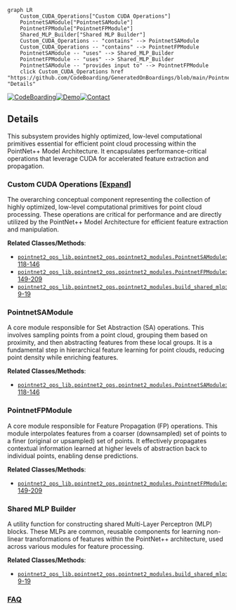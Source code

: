 ```mermaid
graph LR
    Custom_CUDA_Operations["Custom CUDA Operations"]
    PointnetSAModule["PointnetSAModule"]
    PointnetFPModule["PointnetFPModule"]
    Shared_MLP_Builder["Shared MLP Builder"]
    Custom_CUDA_Operations -- "contains" --> PointnetSAModule
    Custom_CUDA_Operations -- "contains" --> PointnetFPModule
    PointnetSAModule -- "uses" --> Shared_MLP_Builder
    PointnetFPModule -- "uses" --> Shared_MLP_Builder
    PointnetSAModule -- "provides input to" --> PointnetFPModule
    click Custom_CUDA_Operations href "https://github.com/CodeBoarding/GeneratedOnBoardings/blob/main/Pointnet2_PyTorch/Custom_CUDA_Operations.md" "Details"
```

[![CodeBoarding](https://img.shields.io/badge/Generated%20by-CodeBoarding-9cf?style=flat-square)](https://github.com/CodeBoarding/GeneratedOnBoardings)[![Demo](https://img.shields.io/badge/Try%20our-Demo-blue?style=flat-square)](https://www.codeboarding.org/demo)[![Contact](https://img.shields.io/badge/Contact%20us%20-%20contact@codeboarding.org-lightgrey?style=flat-square)](mailto:contact@codeboarding.org)

## Details

This subsystem provides highly optimized, low-level computational primitives essential for efficient point cloud processing within the PointNet++ Model Architecture. It encapsulates performance-critical operations that leverage CUDA for accelerated feature extraction and propagation.

### Custom CUDA Operations [[Expand]](./Custom_CUDA_Operations.md)
The overarching conceptual component representing the collection of highly optimized, low-level computational primitives for point cloud processing. These operations are critical for performance and are directly utilized by the PointNet++ Model Architecture for efficient feature extraction and manipulation.


**Related Classes/Methods**:

- <a href="https://github.com/erikwijmans/Pointnet2_PyTorch/blob/master/pointnet2_ops_lib/pointnet2_ops/pointnet2_modules.py#L118-L146" target="_blank" rel="noopener noreferrer">`pointnet2_ops_lib.pointnet2_ops.pointnet2_modules.PointnetSAModule`:118-146</a>
- <a href="https://github.com/erikwijmans/Pointnet2_PyTorch/blob/master/pointnet2_ops_lib/pointnet2_ops/pointnet2_modules.py#L149-L209" target="_blank" rel="noopener noreferrer">`pointnet2_ops_lib.pointnet2_ops.pointnet2_modules.PointnetFPModule`:149-209</a>
- <a href="https://github.com/erikwijmans/Pointnet2_PyTorch/blob/master/pointnet2_ops_lib/pointnet2_ops/pointnet2_modules.py#L9-L19" target="_blank" rel="noopener noreferrer">`pointnet2_ops_lib.pointnet2_ops.pointnet2_modules.build_shared_mlp`:9-19</a>


### PointnetSAModule
A core module responsible for Set Abstraction (SA) operations. This involves sampling points from a point cloud, grouping them based on proximity, and then abstracting features from these local groups. It is a fundamental step in hierarchical feature learning for point clouds, reducing point density while enriching features.


**Related Classes/Methods**:

- <a href="https://github.com/erikwijmans/Pointnet2_PyTorch/blob/master/pointnet2_ops_lib/pointnet2_ops/pointnet2_modules.py#L118-L146" target="_blank" rel="noopener noreferrer">`pointnet2_ops_lib.pointnet2_ops.pointnet2_modules.PointnetSAModule`:118-146</a>


### PointnetFPModule
A core module responsible for Feature Propagation (FP) operations. This module interpolates features from a coarser (downsampled) set of points to a finer (original or upsampled) set of points. It effectively propagates contextual information learned at higher levels of abstraction back to individual points, enabling dense predictions.


**Related Classes/Methods**:

- <a href="https://github.com/erikwijmans/Pointnet2_PyTorch/blob/master/pointnet2_ops_lib/pointnet2_ops/pointnet2_modules.py#L149-L209" target="_blank" rel="noopener noreferrer">`pointnet2_ops_lib.pointnet2_ops.pointnet2_modules.PointnetFPModule`:149-209</a>


### Shared MLP Builder
A utility function for constructing shared Multi-Layer Perceptron (MLP) blocks. These MLPs are common, reusable components for learning non-linear transformations of features within the PointNet++ architecture, used across various modules for feature processing.


**Related Classes/Methods**:

- <a href="https://github.com/erikwijmans/Pointnet2_PyTorch/blob/master/pointnet2_ops_lib/pointnet2_ops/pointnet2_modules.py#L9-L19" target="_blank" rel="noopener noreferrer">`pointnet2_ops_lib.pointnet2_ops.pointnet2_modules.build_shared_mlp`:9-19</a>




### [FAQ](https://github.com/CodeBoarding/GeneratedOnBoardings/tree/main?tab=readme-ov-file#faq)